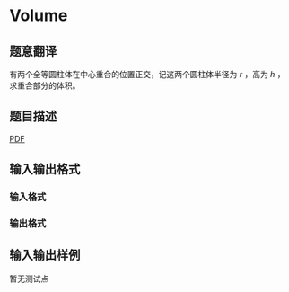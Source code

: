 # Volume

## 题意翻译

有两个全等圆柱体在中心重合的位置正交，记这两个圆柱体半径为 $r$ ，高为 $h$ ，求重合部分的体积。

## 题目描述

[problemUrl]: https://uva.onlinejudge.org/index.php?option=com_onlinejudge&Itemid=8&category=447&page=show_problem&problem=4233

[PDF](https://uva.onlinejudge.org/external/14/p1487.pdf)

## 输入输出格式

### 输入格式

### 输出格式

## 输入输出样例

暂无测试点

